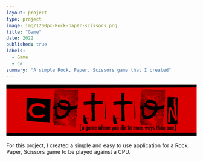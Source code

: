 ```yaml
---
layout: project
type: project
image: img/1200px-Rock-paper-scissors.png
title: "Game"
date: 2022
published: true
labels:
  - Game
  - C#
summary: "A simple Rock, Paper, Scissors game that I created"
---
```


<img class="img-fluid" src="../img/cotton/cotton-header.png">



For this project, I created a simple and easy to use application for a Rock, Paper, Scissors game to be played against a CPU.
